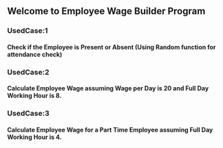 ## Welcome to Employee Wage Builder Program
### UsedCase:1 
#### Check if the Employee is Present or Absent (Using Random function for attendance check)
### UsedCase:2
#### Calculate Employee Wage assuming Wage per Day is 20 and Full Day Working Hour is 8.
### UsedCase:3
#### Calculate Employee Wage for a Part Time Employee assuming Full Day Working Hour is 4.
